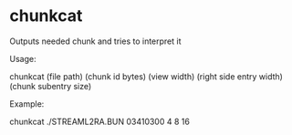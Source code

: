 # chunkcat
Outputs needed chunk and tries to interpret it

Usage:

chunkcat (file path) (chunk id bytes) (view width) (right side entry width) (chunk subentry size)
 
 
Example:

chunkcat ./STREAML2RA.BUN 03410300 4 8 16
